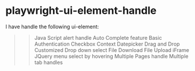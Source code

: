 # playwright-ui-element-handle
I have handle the following ui-element:

>> Java Script alert handle
>> Auto Complete feature
>> Basic Authentication
>> Checkbox
>> Context
>> Datepicker
>> Drag and Drop
>> Customized Drop down select
>> File Download
>> File Upload
>> iFrame
>> JQuery menu select by hovering
>> Multiple Pages handle
>> Multiple tab handles
